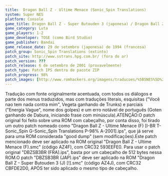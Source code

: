 ```yaml
---
title:  Dragon Ball Z - Ultime Menace (Sonic_Spin Translations)
system: Super NES
platform: Console
game_title: Dragon Ball Z - Super Butouden 3 (japonesa) / Dragon Ball Z - Ultime Menace (francesa)
game_category: Luta
game_players: 1-2
game_developer: TOSE (como Bird Studio)
game_publisher: Bandai
game_release_date: 29 de setembro (japonesa) de 1994 (francesa)
patch_group: Sonic_Spin Translations (extinto)
patch_site: http://www.sstrans.hpg.com.br/ (fora do ar)
patch_version: ???
patch_release: 6 de setembro de 2001 (provavelmente)
patch_type: Patch IPS dentro de pacote ZIP
patch_progress: 98%
patch_images: [http://www.romhackers.org/imagens/traducoes/%5BSNES%5D%20Dragon%20Ball%20Z%20-%20Ultime%20Menace%20-%20Sonic_Spin%20Translations%20-%201.png,http://www.romhackers.org/imagens/traducoes/%5BSNES%5D%20Dragon%20Ball%20Z%20-%20Ultime%20Menace%20-%20Sonic_Spin%20Translations%20-%202.png,http://www.romhackers.org/imagens/traducoes/%5BSNES%5D%20Dragon%20Ball%20Z%20-%20Ultime%20Menace%20-%20Sonic_Spin%20Translations%20-%203.png]
---
```

Tradução com fonte originalmente acentuada, com todos os diálogos e parte dos menus traduzidos, mas com traduções literais, esquisitas ("Você nao tem nada contra mim", Vegeta ganhando de Trunks) e parciais ("Energia Vague", nome dos golpes) e um erro notável de português (Goten ganhando de Dabura, iniciando frase com minúscula).ATENÇÃO:O patch original foi feito sobre uma ROM com cabeçalho, por conta disso, foi tirado um outro patch nomeado como "Dragon Ball Z - Ultime Menace (F) [I-BR T-Sonic_Spin G-Sonic_Spin Translations P-98% A-2001].ips", que já serve para uma ROM considerada "good dump" (sem modificações).Este patch mencionado deve ser aplicado na ROM original "Dragon Ball Z - Ultime Menace (F).smc" (código AZ4F), com CRC32 593EEFE0. Para usar o patch original "DBZSB3BR (FRA).ips", basta por um cabeçalho de 512 bytes nessa ROM.O patch "DBZSB3BR (JAP).ips" deve ser aplicado na ROM "Dragon Ball Z - Super Butouden 3 (J) [!].smc" (código AZ4J), com CRC32 CBFDE2D0, APÓS ter sido aplicado o mesmo tipo de cabeçalho.